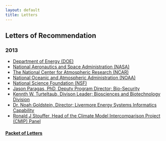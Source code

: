 ```yaml
---
layout: default
title: Letters
---
```


## Letters of Recommendation

### 2013

* <a href="media/pdf/DOELetter.pdf" target="_blank">Department of Energy (DOE)</a>
* <a href="media/pdf/NASAletter.pdf" target="_blank">National Aeronautics and Space Administration (NASA)</a>
* <a href="media/pdf/NCARletter.pdf" target="_blank">The National Center for Atmospheric Research (NCAR)</a>
* <a href="media/pdf/NOAAletter.pdf" target="_blank">National Oceanic and Atmospheric Administration (NOAA)</a>
* <a href="media/pdf/NSFletter.pdf" target="_blank">National Science Foundation (NSF)</a>
* <a href="media/pdf/JasonParagasLetter.pdf" target="_blank">Jason Paragas, PhD, Deputy Program Director; Bio-Security</a>
* <a href="media/pdf/KennethTurteltaubLetter.pdf" target="_blank">Kennth W. Turteltaub, Divison Leader; Biosciences and Biotechnology Division</a>
* <a href="media/pdf/NoahGoldsteinLetter.pdf" target="_blank">Dr. Noah Goldstein, Director; Livermore Energy Systems Informatics Capability</a>
* <a href="media/pdf/RonaldStoufferLetter.pdf" target="_blank">Ronald J Stouffer, Head of the Climate Model Intercomparison Project (CMIP) Panel</a>

#### <a href="media/pdf/ESGFLetters.pdf" target="_blank">Packet of Letters</a>

